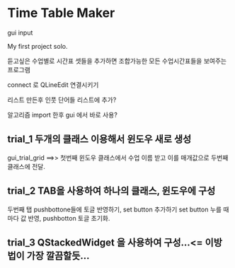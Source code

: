 
# Time Table Maker
 
gui input
 
My first project solo.

듣고싶은 수업별로 시간표 셋들을 추가하면 조합가능한 모든 수업시간표들을 보여주는 프로그램



connect 로 QLineEdit 연결시키기

리스트 만든후 인풋 단어들 리스트에 추가?

알고리즘 import 한후 gui 에서 바로 사용?

## trial_1 두개의 클래스 이용해서 윈도우 새로 생성
gui_trial_grid ==>> 첫번째 윈도우 클래스에서 수업 이름 받고 이를 매개값으로
두번째 클래스에 전달.

## trial_2 TAB을 사용하여 하나의 클래스, 윈도우에 구성
두번째 탭 pushbottone들에 토글 반영하기, set button 추가하기
set button 누를 때마다 값 반영, pushbotton 토글 초기화.

## trial_3 QStackedWidget 을 사용하여 구성...<= 이방법이 가장 깔끔할듯...